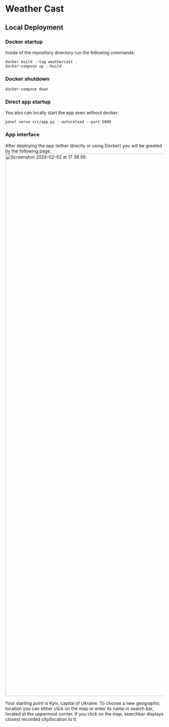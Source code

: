 # Weather Cast

## Local Deployment

### Docker startup

Inside of the repository directory run the following commands:
```shell
docker build --tag weathercast .
docker-compose up --build
```

### Docker shutdown

```shell
docker-compose down
```

### Direct app startup
You also can locally start the app even without docker:
```shell
panel serve src/app.py --autoreload --port 5008
```

### App interface
After deploying the app (either directly or using Docker) you will be greeted by the following page.
<img width="1725" alt="Screenshot 2024-02-02 at 17 38 56" src="https://github.com/kshchuk/iasa-2024/assets/96624185/4599cf94-90d7-461c-81db-165f8758cf43">

Your starting point is Kyiv, capital of Ukraine. To choose a new geographic location you can either click on the map or enter its name in search bar, located at the uppermost corner. If you click on the map, searchbar displays closest recorded city/location to it.
